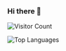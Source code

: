 ### Hi there 👋

<!--
**JaceJS/JaceJS** is a ✨ _special_ ✨ repository because its `README.md` (this file) appears on your GitHub profile.

Here are some ideas to get you started:

- 🔭 I’m currently working on ...
- 🌱 I’m currently learning ...
- 👯 I’m looking to collaborate on ...
- 🤔 I’m looking for help with ...
- 💬 Ask me about ...
- 📫 How to reach me: ...
- 😄 Pronouns: ...
- ⚡ Fun fact: ...
-->

![Visitor Count](https://hits.dwyl.com/JaceJS/JaceJS.svg)

![Top Languages](https://github-readme-stats.vercel.app/api/top-langs/?username=JaceJS&layout=compact)

